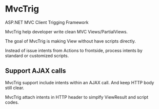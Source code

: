 # MvcTrig
ASP.NET MVC Client Trigging Framework

MvcTrig help developer write clean MVC Views/PartialViews.

The goal of MvcTrig is making View without have scripts directly.

Instead of issue intents from Actions to frontside, process intents by standard or customized scripts.

## Support AJAX calls

MvcTrig support include intents within an AJAX call. And keep HTTP body still clear.

MvcTrig attach intents in HTTP header to simplfy ViewResult and script codes.
